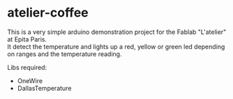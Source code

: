 # atelier-coffee

This is a very simple arduino demonstration project for the Fablab "L'atelier" at Epita Paris.  
It detect the temperature and lights up a red, yellow or green led depending on ranges and the temperature reading.

Libs required:
- OneWire
- DallasTemperature
